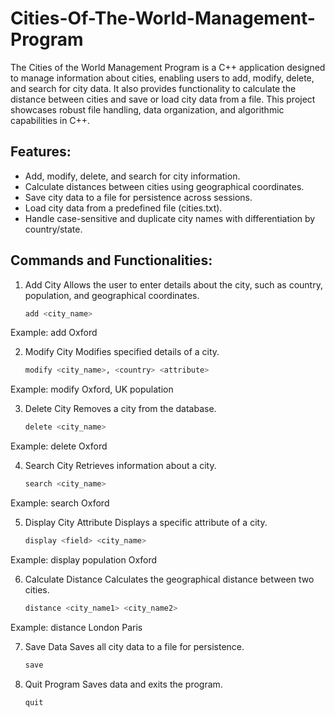 # Cities-Of-The-World-Management-Program

The Cities of the World Management Program is a C++ application designed to manage information about cities, enabling users to add, modify, delete, and search for city data. It also provides functionality to calculate the distance between cities and save or load city data from a file. This project showcases robust file handling, data organization, and algorithmic capabilities in C++.

## Features:
- Add, modify, delete, and search for city information.
- Calculate distances between cities using geographical coordinates.
- Save city data to a file for persistence across sessions.
- Load city data from a predefined file (cities.txt).
- Handle case-sensitive and duplicate city names with differentiation by country/state.


## Commands and Functionalities:


1. Add City
Allows the user to enter details about the city, such as country, population, and geographical coordinates.
   ```bash
   add <city_name>
   
Example: add Oxford


2. Modify City
Modifies specified details of a city.
   ```bash
   modify <city_name>, <country> <attribute>
   
Example: modify Oxford, UK population


3. Delete City
Removes a city from the database.
   ```bash
   delete <city_name>
   
Example: delete Oxford


4. Search City
Retrieves information about a city.
   ```bash
   search <city_name>

Example: search Oxford


5. Display City Attribute
Displays a specific attribute of a city.
   ```bash
   display <field> <city_name>

Example: display population Oxford


6. Calculate Distance
Calculates the geographical distance between two cities.
   ```bash
   distance <city_name1> <city_name2>

Example: distance London Paris


7. Save Data
Saves all city data to a file for persistence.
   ```bash
   save

8. Quit Program
Saves data and exits the program.
   ```bash
   quit

